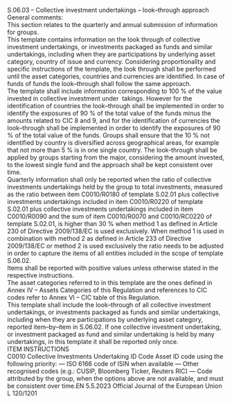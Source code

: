  
S.06.03 – Collective investment undertakings – look–through approach  
General comments:  
This section relates to the quarterly and annual submission of information for groups.  
This template contains information on the look through of collective investment undertakings, or investments packaged 
as funds and similar undertakings, including when they are participations by underlying asset category, country of issue 
and currency. Considering proportionality and specific instructions of the template, the look through shall be performed 
until the asset categories, countries and currencies are identified. In case of funds of funds the look–through shall follow 
the same approach.  
The template shall include information corresponding to 100 % of the value invested in collective investment under ­
takings. However for the identification of countries the look–through shall be implemented in order to identify the 
exposures of 90 % of the total value of the funds minus the amounts related to CIC 8 and 9, and for the identification 
of currencies the look–through shall be implemented in order to identify the exposures of 90 % of the total value of the 
funds. Groups shall ensure that the 10 % not identified by country is diversified across geographical areas, for example 
that not more than 5 % is in one single country. The look-through shall be applied by groups starting from the major, 
considering the amount invested, to the lowest single fund and the approach shall be kept consistent over time.  
Quarterly information shall only be reported when the ratio of collective investments undertakings held by the group to 
total investments, measured as the ratio between item C0010/R0180 of template S.02.01 plus collective investments 
undertakings included in item C0010/R0220 of template S.02.01 plus collective investments undertakings included in 
item C0010/R0090 and the sum of item C0010/R0070 and C0010/RC0220 of template S.02.01, is higher than 30 % 
when method 1 as defined in Article 230 of Directive 2009/138/EC is used exclusively. When method 1 is used in 
combination with method 2 as defined in Article 233 of Directive 2009/138/EC or method 2 is used exclusively the 
ratio needs to be adjusted in order to capture the items of all entities included in the scope of template S.06.02.  
Items shall be reported with positive values unless otherwise stated in the respective instructions.  
The asset categories referred to in this template are the ones defined in Annex IV – Assets Categories of this Regulation 
and references to CIC codes refer to Annex VI – CIC table of this Regulation.  
This template shall include the look–through of all collective investment undertakings, or investments packaged as funds 
and similar undertakings, including when they are participations by underlying asset category, reported item–by–item in 
S.06.02. If one collective investment undertaking, or investment packaged as fund and similar undertaking is held by 
many undertakings, in this template it shall be reported only once.  
ITEM  INSTRUCTIONS  
C0010  Collective Investments 
Undertaking ID Code  Asset ID code using the following priority: 
— ISO 6166 code of ISIN when available 
— Other recognised codes (e.g.: CUSIP, Bloomberg Ticker, Reuters RIC) 
— Code attributed by the group, when the options above are not available, and must be 
consistent over time.EN  5.5.2023 Official Journal of the European Union L 120/1201